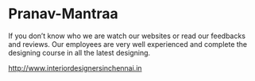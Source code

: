 # Pranav-Mantraa
If you don’t know who we are watch our websites or read our feedbacks and reviews. Our employees are very well experienced and complete the designing course in all the latest designing. 

http://www.interiordesignersinchennai.in
